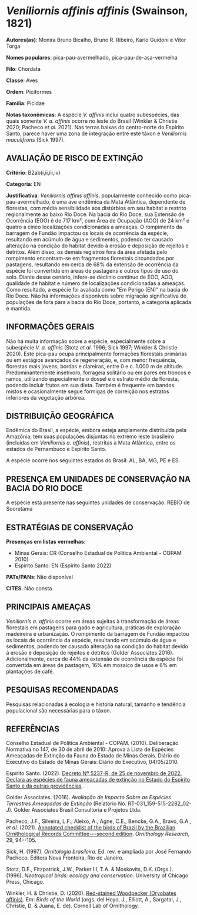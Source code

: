 # *Veniliornis affinis affinis* (Swainson, 1821)

**Autores(as)**: Monira Bruno Bicalho, Bruno R. Ribeiro, Karlo Guidoni e Vitor Torga

**Nomes populares**: pica-pau-avermelhado, pica-pau-de-asa-vermelha

**Filo**: Chordata

**Classe**: Aves

**Ordem**: Piciformes

**Família**: Picidae

**Notas taxonômicas**: A espécie *V. affinis* inclui quatro subespécies, das quais somente *V. a. affinis* ocorre no leste do Brasil (Winkler & Christie 2020; Pacheco *et al.* 2021). Nas terras baixas do centro-norte do Espírito Santo, parece haver uma zona de integração entre este táxon e *Veniliornis maculifrons* (Sick 1997).

## AVALIAÇÃO DE RISCO DE EXTINÇÃO

**Critério**: B2ab(i,ii,iii,iv)

**Categoria**: EN

**Justificativa**: *Veniliornis affinis affinis*, popularmente conhecido como pica-pau-avermelhado, é uma ave endêmica da Mata Atlântica, dependente de florestas, com média sensibilidade aos distúrbios em seu habitat e restrito regionalmente ao baixo Rio Doce. Na bacia do Rio Doce, sua Extensão de Ocorrência (EOO) é de 717 km², com Área de Ocupação (AOO) de 24 km² e quatro a cinco localizações condicionadas a ameaças. O rompimento da barragem de Fundão impactou os locais de ocorrência da espécie, resultando em acúmulo de água e sedimentos, podendo ter causado alteração na condição do habitat devido à erosão e deposição de rejeitos e detritos. Além disso, os demais registros fora da área afetada pelo rompimento encontram-se em fragmentos florestais circundados por pastagens, resultando em cerca de 68% da extensão de ocorrência da espécie foi convertida em áreas de pastagens e outros tipos de uso do solo. Diante desse cenário, infere-se declínio
contínuo de EOO, AOO, qualidade de habitat e número de localizações condicionadas a ameaças. Como resultado, a espécie foi avaliada como "Em Perigo (EN)" na bacia do Rio Doce. Não há informações disponíveis sobre migração significativa de populações de fora para a bacia do Rio Doce, portanto, a categoria aplicada é mantida.

## INFORMAÇÕES GERAIS

Não há muita informação sobre a espécie, especialmente sobre a subespécie *V. a. affinis* (Stotz *et al.* 1996; Sick 1997; Winkler & Christie 2020). Este pica-pau ocupa principalmente formações florestais primárias ou em estágios avançados de regeneração, e, com menor frequência, florestas mais jovens, bordas e clareiras, entre 0 e c. 1.000 m de altitude. Predominantemente insetívoro, forrageia solitário ou em pares em troncos e ramos, utilizando especialmente o dossel e o estrato médio da floresta, podendo incluir frutos em sua dieta. Também é frequente em bandos mistos e ocasionalmente segue formigas de correição nos estratos inferiores da vegetação arbórea.

## DISTRIBUIÇÃO GEOGRÁFICA

Endêmica do Brasil, a espécie, embora esteja amplamente distribuída pela Amazônia, tem suas populações disjuntas no extremo leste brasileiro (incluídas em *Veniliornis a. affinis*), restritas à Mata Atlântica, entre os estados de Pernambuco e Espírito Santo.

A espécie ocorre nos seguintes estados do Brasil: AL, BA, MG, PE e ES.

## PRESENÇA EM UNIDADES DE CONSERVAÇÃO NA BACIA DO RIO DOCE

A espécie está presente nas seguintes unidades de conservação: REBIO de Sooretama

## ESTRATÉGIAS DE CONSERVAÇÃO

**Presenças em listas vermelhas:**

-   Minas Gerais: CR (Conselho Estadual de Política Ambiental - COPAM
    2010)
-   Espírito Santo: EN (Espírito Santo 2022)

**PATs/PANs**: Não disponível

**CITES**: Não consta

## PRINCIPAIS AMEAÇAS

*Veniliornis a. affinis* ocorre em áreas sujeitas à transformação de áreas florestais em pastagens para gado e agricultura, práticas de exploração madeireira e urbanização. O rompimento da barragem de Fundão impactou os locais de ocorrência da espécie, resultando em acúmulo de água e sedimentos, podendo ter causado alteração na condição do habitat devido à erosão e deposição de rejeitos e detritos (Golder Associates 2016). Adicionalmente, cerca de 44% da extensão de ocorrência da espécie foi convertida em áreas de pastagem, 16% em mosaico de usos e 6% em plantações de café.

## PESQUISAS RECOMENDADAS

Pesquisas relacionadas à ecologia e história natural, tamanho e tendência populacional são necessárias para o táxon.

## REFERÊNCIAS

Conselho Estadual de Política Ambiental - COPAM. (2010). Deliberação Normativa no 147, de 30 de abril de 2010: Aprova a Lista de Espécies Ameaçadas de Extinção da Fauna do Estado de Minas Gerais. Diário do Executivo do Estado de Minas Gerais: Diário do Executivo, 04/05/2010.

Espírito Santo. (2022). [Decreto Nº 5237-R, de 25 de novembro de 2022.  Declara as espécies de fauna ameaçadas de extinção no Estado do Espírito Santo e dá outras providências](https://iema.es.gov.br/Media/iema/FAUNA/Decreto%205237-R_2022_25-Nov%20-%20Fauna%20(s-peixes)%20-%20Lista%20de%20Esp%C3%A9cies%20Amea%C3%A7adas%20de%20Extin%C3%A7%C3%A3o.pdf).

Golder Associates. (2016). *Avaliação de Impacto Sobre as Espécies Terrestres Ameaçadas de Extinção* (Relatório No.  RT-031_159-515-2282_02-J). Golder Associates Brasil Consultoria e Projetos Ltda.

Pacheco, J.F., Silveira, L.F., Aleixo, A., Agne, C.E., Bencke, G.A., Bravo, G.A., *et al.* (2021). [Annotated checklist of the birds of Brazil by the Brazilian Ornithological Records Committee---second edition](https://doi.org/10.1007/s43388-021-00058-x). *Ornithology Research*, 29, 94--105.

Sick, H. (1997). *Ornitologia brasileira*. Ed. rev. e ampliada por José Fernando Pacheco. Editora Nova Fronteira, Rio de Janeiro.

Stotz, D.F., Fitzpatrick, J.W., Parker III, T.A. & Moskovits, D.K.  (Orgs.). (1996). *Neotropical birds: ecology and conservation*.  University of Chicago Press, Chicago.

Winkler, H. & Christie, D. (2020). [Red-stained Woodpecker (Dryobates affinis)](https://doi.org/10.2173/bow.reswoo1.01). Em: *Birds of the World* (orgs. del Hoyo, J., Elliott, A., Sargatal, J., Christie, D. & Juana, E. de). Cornell Lab of Ornithology.

